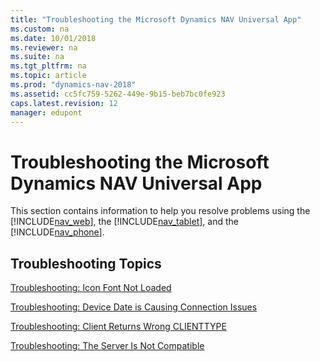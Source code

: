 ```yaml
---
title: "Troubleshooting the Microsoft Dynamics NAV Universal App"
ms.custom: na
ms.date: 10/01/2018
ms.reviewer: na
ms.suite: na
ms.tgt_pltfrm: na
ms.topic: article
ms.prod: "dynamics-nav-2018"
ms.assetid: cc5fc759-5262-449e-9b15-beb7bc0fe923
caps.latest.revision: 12
manager: edupont
---
```

# Troubleshooting the Microsoft Dynamics NAV Universal App
This section contains information to help you resolve problems using the [!INCLUDE[nav_web](includes/nav_web_md.md)], the [!INCLUDE[nav_tablet](includes/nav_tablet_md.md)], and the [!INCLUDE[nav_phone](includes/nav_phone_md.md)].  
  
## Troubleshooting Topics  
 <!-- [Troubleshooting: Compression Option in IIS](Troubleshooting--Compression-Option-in-IIS.md)  
  
 [Troubleshooting: The File that You Are Trying to Use Is Too Large](Troubleshooting--The-File-that-You-Are-Trying-to-Use-Is-Too-Large.md) -->  
  
 [Troubleshooting: Icon Font Not Loaded](Troubleshooting--Icon-Font-Not-Loaded.md)  
  
 [Troubleshooting: Device Date is Causing Connection Issues](Troubleshooting--Device-Date-is-Causing-Connection-Issues.md)  
  
 [Troubleshooting: Client Returns Wrong CLIENTTYPE](Troubleshooting--Client-Returns-Wrong-CLIENTTYPE.md)  
  
 [Troubleshooting: The Server Is Not Compatible](Troubleshooting--The-Server-Is-Not-Compatible.md)